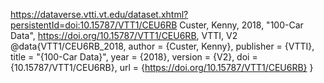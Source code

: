 https://dataverse.vtti.vt.edu/dataset.xhtml?persistentId=doi:10.15787/VTT1/CEU6RB
Custer, Kenny, 2018, "100-Car Data", https://doi.org/10.15787/VTT1/CEU6RB, VTTI, V2 
@data{VTT1/CEU6RB_2018,
author = {Custer, Kenny},
publisher = {VTTI},
title = "{100-Car Data}",
year = {2018},
version = {V2},
doi = {10.15787/VTT1/CEU6RB},
url = {https://doi.org/10.15787/VTT1/CEU6RB}
}
